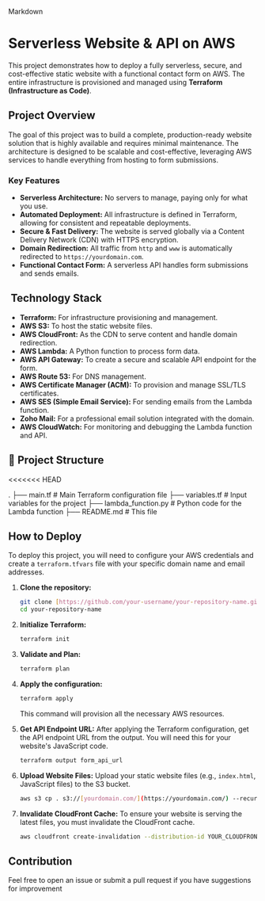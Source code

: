 Markdown

# Serverless Website & API on AWS

This project demonstrates how to deploy a fully serverless, secure, and cost-effective static website with a functional contact form on AWS. The entire infrastructure is provisioned and managed using **Terraform (Infrastructure as Code)**.

##  Project Overview

The goal of this project was to build a complete, production-ready website solution that is highly available and requires minimal maintenance. The architecture is designed to be scalable and cost-effective, leveraging AWS services to handle everything from hosting to form submissions.

### Key Features
- **Serverless Architecture:** No servers to manage, paying only for what you use.
- **Automated Deployment:** All infrastructure is defined in Terraform, allowing for consistent and repeatable deployments.
- **Secure & Fast Delivery:** The website is served globally via a Content Delivery Network (CDN) with HTTPS encryption.
- **Domain Redirection:** All traffic from `http` and `www` is automatically redirected to `https://yourdomain.com`.
- **Functional Contact Form:** A serverless API handles form submissions and sends emails.

## ️ Technology Stack

- **Terraform:** For infrastructure provisioning and management.
- **AWS S3:** To host the static website files.
- **AWS CloudFront:** As the CDN to serve content and handle domain redirection.
- **AWS Lambda:** A Python function to process form data.
- **AWS API Gateway:** To create a secure and scalable API endpoint for the form.
- **AWS Route 53:** For DNS management.
- **AWS Certificate Manager (ACM):** To provision and manage SSL/TLS certificates.
- **AWS SES (Simple Email Service):** For sending emails from the Lambda function.
- **Zoho Mail:** For a professional email solution integrated with the domain.
- **AWS CloudWatch:** For monitoring and debugging the Lambda function and API.

## 📁 Project Structure
<<<<<<< HEAD

.
├── main.tf                 # Main Terraform configuration file
├── variables.tf            # Input variables for the project
├── lambda_function.py      # Python code for the Lambda function
├── README.md               # This file


##  How to Deploy

To deploy this project, you will need to configure your AWS credentials and create a `terraform.tfvars` file with your specific domain name and email addresses.

1.  **Clone the repository:**
    ```bash
    git clone [https://github.com/your-username/your-repository-name.git](https://github.com/your-username/your-repository-name.git)
    cd your-repository-name
    ```

2.  **Initialize Terraform:**
    ```bash
    terraform init
    ```

3.  **Validate and Plan:**
    ```bash
    terraform plan
    ```

4.  **Apply the configuration:**
    ```bash
    terraform apply
    ```
    This command will provision all the necessary AWS resources.

5.  **Get API Endpoint URL:**
    After applying the Terraform configuration, get the API endpoint URL from the output. You will need this for your website's JavaScript code.
    ```bash
    terraform output form_api_url
    ```

6.  **Upload Website Files:**
    Upload your static website files (e.g., `index.html`, JavaScript files) to the S3 bucket.
    ```bash
    aws s3 cp . s3://[yourdomain.com/](https://yourdomain.com/) --recursive
    ```

7.  **Invalidate CloudFront Cache:**
    To ensure your website is serving the latest files, you must invalidate the CloudFront cache.
    ```bash
    aws cloudfront create-invalidation --distribution-id YOUR_CLOUDFRONT_DISTRIBUTION_ID --paths "/*"
    ```

##  Contribution

Feel free to open an issue or submit a pull request if you have suggestions for improvement

